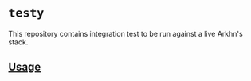 # `testy`

This repository contains integration test to be run against a live Arkhn's stack.

## [Usage](Usage.md)
